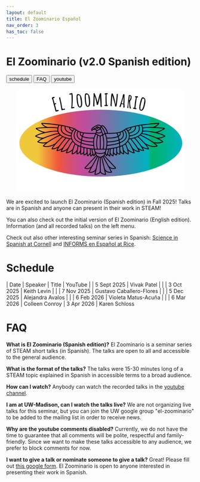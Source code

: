 ```yaml
---
layout: default
title: El Zoominario Español
nav_order: 3
has_toc: false
---
```


# El Zoominario (v2.0 Spanish edition)

<button type="button" onclick="window.location.href='#schedule';">schedule</button>
<button type="button" onclick="window.location.href='#faq';">FAQ</button>
<button type="button" onclick="window.location.href='https://www.youtube.com/playlist?list=PL1AfUDnwvYbNGaKgC7kA-5dWDVDnvZnIv';">youtube</button>


<div style="text-align:center"><img src="../assets/pics/logo.png" width="450"/></div>

We are excited to launch El Zoominario (Spanish edition) in Fall 2025! Talks are in Spanish and anyone can present in their work in STEAM!

You can also check out the initial version of El Zoominario (English edition). Information (and all recorded talks) on the left menu.

Check out also other interesting seminar series in Spanish: [Science in Spanish at Cornell](https://cals.cornell.edu/school-integrative-plant-science/outreach-extension/education-programs/science-spanish) and [INFORMS en Español at Rice](https://connect.informs.org/diversity/diversity-blog/informs-espanol).


# Schedule 

| Date | Speaker | Title | YouTube | 
| 5 Sept 2025 | Vivak Patel | |
| 3 Oct 2025 | Keith Levin | |
| 7 Nov 2025 | Gustavo Caballero-Flores | |
| 5 Dec 2025 | Alejandra Avalos | |
| 6 Feb 2026 | Violeta Matus-Acuña | |
| 6 Mar 2026 | Colleen Conroy
| 3 Apr 2026 | Karen Schloss




# FAQ

**What is El Zoominario (Spanish edition)?**
El Zoominario is a seminar series of STEAM short talks (in Spanish). The talks are open to all and accessible to the general audience. 

**What is the format of the talks?**
The talks were 15-30 minutes long of a STEAM topic explained in Spanish in accessible terms to a broad audience. 

**How can I watch?**
Anybody can watch the recorded talks in the [youtube channel](https://www.youtube.com/playlist?list=PL1AfUDnwvYbNGaKgC7kA-5dWDVDnvZnIv).

**I am at UW-Madison, can I watch the talks live?**
We are not organizing live talks for this seminar, but you can join the UW google group "el-zoominario" to be added to the mailing list in order to receive news.

**Why are the youtube comments disabled?**
Currently, we do not have the time to guarantee that all comments will be polite, respectful and family-friendly. Since we want to make these talks accessible to any audience, we prefer to block comments for now.

**I want to give a talk or nominate someone to give a talk?**
Great! Please fill out [this google form](https://forms.gle/1kpZE1XrKe9YS9cHA). El Zoominario is open to anyone interested in presenting their work in Spanish.

